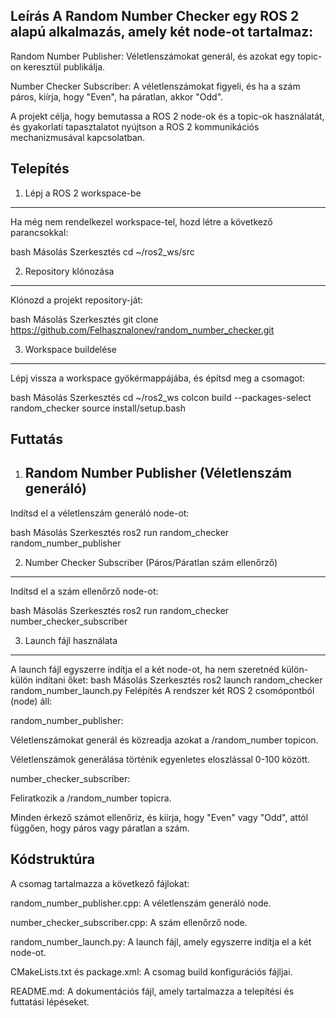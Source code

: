 Leírás
A Random Number Checker egy ROS 2 alapú alkalmazás, amely két node-ot tartalmaz:
----------------------------------------------------------------------------------------
Random Number Publisher: Véletlenszámokat generál, és azokat egy topic-on keresztül publikálja.

Number Checker Subscriber: A véletlenszámokat figyeli, és ha a szám páros, kiírja, hogy "Even", ha páratlan, akkor "Odd".

A projekt célja, hogy bemutassa a ROS 2 node-ok és a topic-ok használatát, és gyakorlati tapasztalatot nyújtson a ROS 2 kommunikációs mechanizmusával kapcsolatban.

Telepítés
------------------------------------------------------------------
1. Lépj a ROS 2 workspace-be
-------------------------------------------------------------------
Ha még nem rendelkezel workspace-tel, hozd létre a következő parancsokkal:

bash
Másolás
Szerkesztés
cd ~/ros2_ws/src

2. Repository klónozása
-----------------------------------------------------------
Klónozd a projekt repository-ját:

bash
Másolás
Szerkesztés
git clone https://github.com/Felhasznalonev/random_number_checker.git

3. Workspace buildelése
----------------------------------------------------------------
Lépj vissza a workspace gyökérmappájába, és építsd meg a csomagot:

bash
Másolás
Szerkesztés
cd ~/ros2_ws
colcon build --packages-select random_checker
source install/setup.bash

Futtatás
--------------------------------------------
1. Random Number Publisher (Véletlenszám generáló)
   -------------------------------------------------
Indítsd el a véletlenszám generáló node-ot:

bash
Másolás
Szerkesztés
ros2 run random_checker random_number_publisher

2. Number Checker Subscriber (Páros/Páratlan szám ellenőrző)
---------------------------------------------------------
Indítsd el a szám ellenőrző node-ot:

bash
Másolás
Szerkesztés
ros2 run random_checker number_checker_subscriber

3. Launch fájl használata
---------------------------------------------------------------
A launch fájl egyszerre indítja el a két node-ot, ha nem szeretnéd külön-külön indítani őket:
bash
Másolás
Szerkesztés
ros2 launch random_checker random_number_launch.py
Felépítés
A rendszer két ROS 2 csomópontból (node) áll:

random_number_publisher:

Véletlenszámokat generál és közreadja azokat a /random_number topicon.

Véletlenszámok generálása történik egyenletes eloszlással 0-100 között.

number_checker_subscriber:

Feliratkozik a /random_number topicra.

Minden érkező számot ellenőriz, és kiírja, hogy "Even" vagy "Odd", attól függően, hogy páros vagy páratlan a szám.

Kódstruktúra
------------------------------------------------------------------------------
A csomag tartalmazza a következő fájlokat:

random_number_publisher.cpp: A véletlenszám generáló node.

number_checker_subscriber.cpp: A szám ellenőrző node.

random_number_launch.py: A launch fájl, amely egyszerre indítja el a két node-ot.

CMakeLists.txt és package.xml: A csomag build konfigurációs fájljai.

README.md: A dokumentációs fájl, amely tartalmazza a telepítési és futtatási lépéseket.
